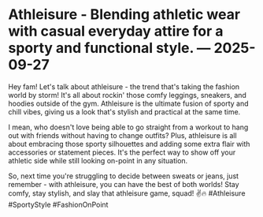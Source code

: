 # Athleisure - Blending athletic wear with casual everyday attire for a sporty and functional style. — 2025-09-27

Hey fam! Let's talk about athleisure - the trend that's taking the fashion world by storm! It's all about rockin' those comfy leggings, sneakers, and hoodies outside of the gym. Athleisure is the ultimate fusion of sporty and chill vibes, giving us a look that's stylish and practical at the same time. 

I mean, who doesn't love being able to go straight from a workout to hang out with friends without having to change outfits? Plus, athleisure is all about embracing those sporty silhouettes and adding some extra flair with accessories or statement pieces. It's the perfect way to show off your athletic side while still looking on-point in any situation.

So, next time you're struggling to decide between sweats or jeans, just remember - with athleisure, you can have the best of both worlds! Stay comfy, stay stylish, and slay that athleisure game, squad! ✌️🔥 #Athleisure #SportyStyle #FashionOnPoint